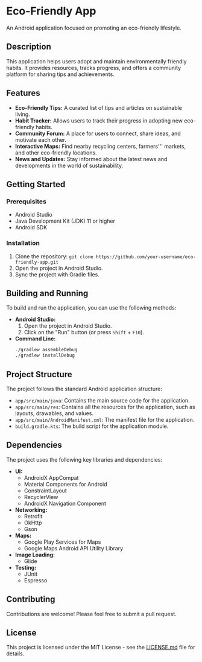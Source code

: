 # Eco-Friendly App

An Android application focused on promoting an eco-friendly lifestyle.

## Description

This application helps users adopt and maintain environmentally friendly habits. It provides resources, tracks progress, and offers a community platform for sharing tips and achievements.

## Features

*   **Eco-Friendly Tips:** A curated list of tips and articles on sustainable living.
*   **Habit Tracker:** Allows users to track their progress in adopting new eco-friendly habits.
*   **Community Forum:** A place for users to connect, share ideas, and motivate each other.
*   **Interactive Maps:** Find nearby recycling centers, farmers''' markets, and other eco-friendly locations.
*   **News and Updates:** Stay informed about the latest news and developments in the world of sustainability.

## Getting Started

### Prerequisites

*   Android Studio
*   Java Development Kit (JDK) 11 or higher
*   Android SDK

### Installation

1.  Clone the repository: `git clone https://github.com/your-username/eco-friendly-app.git`
2.  Open the project in Android Studio.
3.  Sync the project with Gradle files.

## Building and Running

To build and run the application, you can use the following methods:

*   **Android Studio:**
    1.  Open the project in Android Studio.
    2.  Click on the "Run" button (or press `Shift` + `F10`).
*   **Command Line:**
    ```bash
    ./gradlew assembleDebug
    ./gradlew installDebug
    ```

## Project Structure

The project follows the standard Android application structure:

*   `app/src/main/java`: Contains the main source code for the application.
*   `app/src/main/res`: Contains all the resources for the application, such as layouts, drawables, and values.
*   `app/src/main/AndroidManifest.xml`: The manifest file for the application.
*   `build.gradle.kts`: The build script for the application module.

## Dependencies

The project uses the following key libraries and dependencies:

*   **UI:**
    *   AndroidX AppCompat
    *   Material Components for Android
    *   ConstraintLayout
    *   RecyclerView
    *   AndroidX Navigation Component
*   **Networking:**
    *   Retrofit
    *   OkHttp
    *   Gson
*   **Maps:**
    *   Google Play Services for Maps
    *   Google Maps Android API Utility Library
*   **Image Loading:**
    *   Glide
*   **Testing:**
    *   JUnit
    *   Espresso

## Contributing

Contributions are welcome! Please feel free to submit a pull request.

## License

This project is licensed under the MIT License - see the [LICENSE.md](LICENSE.md) file for details.